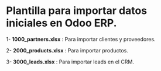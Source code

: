 # Plantilla para importar datos iniciales en Odoo ERP.

1- **1000_partners.xlsx** : Para importar clientes y proveedores.

2- **2000_products.xlsx** : Para importar productos.

3- **3000_leads.xlsx** : Para importar leads en el CRM.
